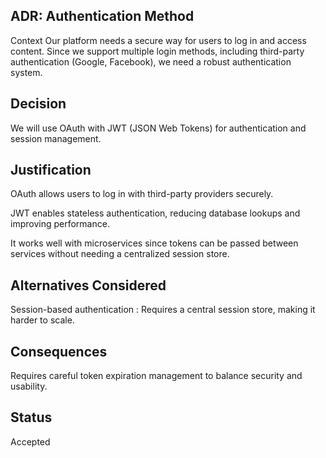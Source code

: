 ## ADR: Authentication Method
Context
Our platform needs a secure way for users to log in and access content. Since we support multiple login methods, including third-party authentication (Google, Facebook), we need a robust authentication system.

## Decision
We will use OAuth  with JWT (JSON Web Tokens) for authentication and session management.

## Justification
OAuth allows users to log in with third-party providers securely.

JWT enables stateless authentication, reducing database lookups and improving performance.

It works well with microservices since tokens can be passed between services without needing a centralized session store.

## Alternatives Considered
Session-based authentication : Requires a central session store, making it harder to scale.

## Consequences
Requires careful token expiration management to balance security and usability.

## Status
Accepted

